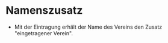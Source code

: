 # Namenszusatz

- Mit der Eintragung erhält der Name des Vereins den Zusatz "eingetragener Verein".

